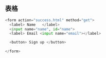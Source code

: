 ## 表格
```py
<form action="success.html" method="get">
  <label> Name   </label>
  <input name="name", id="name">
  <label> Email <input name="email"></label>

  <button> Sign up </button>
  
</form>
```



























